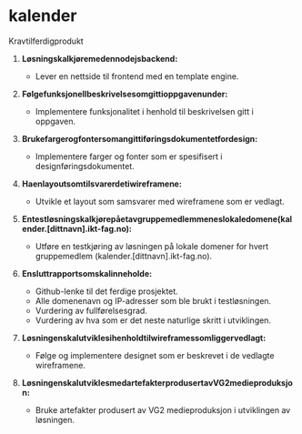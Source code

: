 # kalender

Kravtilferdigprodukt

1. **Løsningskalkjøremedennodejsbackend:**
   - Lever en nettside til frontend med en template engine.

2. **Følgefunksjonellbeskrivelsesomgittioppgavenunder:**
   - Implementere funksjonalitet i henhold til beskrivelsen gitt i oppgaven.

3. **Brukefargerogfontersomangittiføringsdokumentetfordesign:**
   - Implementere farger og fonter som er spesifisert i designføringsdokumentet.

4. **Haenlayoutsomtilsvarerdetiwireframene:**
   - Utvikle et layout som samsvarer med wireframene som er vedlagt.

5. **Entestløsningskalkjørepåetavgruppemedlemmeneslokaledomene(kalender.[dittnavn].ikt-fag.no):**
   - Utføre en testkjøring av løsningen på lokale domener for hvert gruppemedlem (kalender.[dittnavn].ikt-fag.no).

6. **Ensluttrapportsomskalinneholde:**
   - Github-lenke til det ferdige prosjektet.
   - Alle domenenavn og IP-adresser som ble brukt i testløsningen.
   - Vurdering av fullførelsesgrad.
   - Vurdering av hva som er det neste naturlige skritt i utviklingen.

7. **Løsningenskalutviklesihenholdtilwireframessomliggervedlagt:**
   - Følge og implementere designet som er beskrevet i de vedlagte wireframene.

8. **LøsningenskalutviklesmedartefakterprodusertavVG2medieproduksjon:**
   - Bruke artefakter produsert av VG2 medieproduksjon i utviklingen av løsningen.
